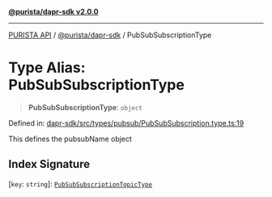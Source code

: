 [**@purista/dapr-sdk v2.0.0**](../README.md)

***

[PURISTA API](../../../packages.md) / [@purista/dapr-sdk](../README.md) / PubSubSubscriptionType

# Type Alias: PubSubSubscriptionType

> **PubSubSubscriptionType**: `object`

Defined in: [dapr-sdk/src/types/pubsub/PubSubSubscription.type.ts:19](https://github.com/puristajs/purista/blob/master/packages/dapr-sdk/src/types/pubsub/PubSubSubscription.type.ts#L19)

This defines the pubsubName object

## Index Signature

\[`key`: `string`\]: [`PubSubSubscriptionTopicType`](PubSubSubscriptionTopicType.md)

